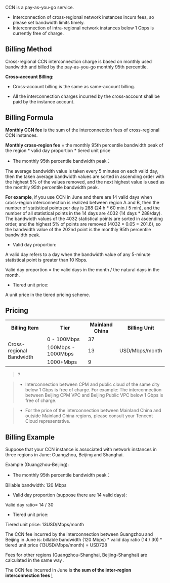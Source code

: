 CCN is a pay-as-you-go service.

- Interconnection of cross-regional network instances incurs fees, so please set bandwidth limits timely.
- Interconnection of intra-regional network instances below 1 Gbps is currently free of charge.

## Billing Method
Cross-regional CCN interconnection charge is based on monthly used bandwidth and billed by the pay-as-you-go monthly 95th percentile.

**Cross-account Billing:**

- Cross-account billing is the same as same-account billing.

- All the interconnection charges incurred by the cross-account shall be paid by the instance account.

 
## Billing Formula
**Monthly CCN fee** is the sum of the interconnection fees of cross-regional CCN instances.

**Monthly cross-region fee** = the monthly 95th percentile bandwidth peak of the region \* valid day proportion \* tiered unit price

- The monthly 95th percentile bandwidth peak：

The average bandwidth value is taken every 5 minutes on each valid day, then the taken average bandwidth values are sorted in ascending order with the highest 5% of the values removed, and the next highest value is used as the monthly 95th percentile bandwidth peak.

**For example**, if you use CCN in June and there are 14 valid days when cross-region interconnection is realized between region A and B, then the number of statistical points per day is 288 (24 h * 60 min / 5 min), and the number of all statistical points in the 14 days are 4032 (14 days * 288/day). The bandwidth values of the 4032 statistical points are sorted in ascending order, and the highest 5% of points are removed (4032 * 0.05 = 201.6), so the bandwidth value of the 202nd point is the monthly 95th percentile bandwidth peak.


- Valid day proportion:

A valid day refers to a day when the bandwidth value of any 5-minute statistical point is greater than 10 Kbps.

Valid day proportion = the valid days in the month / the natural days in the month.

- Tiered unit price:

A unit price in the tiered pricing scheme. 
 
## Pricing
 <table>

 <tr>

 <th>Billing Item </th>

 <th>Tier </th>

 <th>Mainland China </th>

 <th>Billing Unit </th>

 </tr>

 
 <tr>

 <td rowspan=3>Cross-regional Bandwidth </td>

 <td>0 - 100Mbps </td>

 <td>37 </td>

 <td rowspan=3>USD/Mbps/month </td>

 </tr>

 
 <tr>

 <td>100Mbps - 1000Mbps </td>

 <td>13 </td>

 </tr>

 
 <tr>

 <td>1000+Mbps </td>

 <td>9 </td>

 </tr>

 
 </table>

 
>?

>- Interconnection between CPM and public cloud of the same city below 1 Gbps is free of charge. For example: The interconnection between Beijing CPM VPC and Beijing Public VPC below 1 Gbps is free of charge.

>- For the price of the interconnection between Mainland China and outside Mainland China regions, please consult your Tencent Cloud representative.

 
## Billing Example
Suppose that your CCN instance is associated with network instances in three regions in June: Guangzhou, Beijing and Shanghai.

Example (Guangzhou-Beijing):

- The monthly 95th percentile bandwidth peak：

Billable bandwidth: 120 Mbps

- Valid day proportion (suppose there are 14 valid days):

Valid day ratio= 14 / 30

- Tiered unit price:

Tiered unit price: 13USD/Mbps/month 

 
The CCN fee incurred by the interconnection between Guangzhou and Beijing in June is: billable bandwidth (120 Mbps) * valid day ratio (14 / 30) * tiered unit price (13USD/Mbps/month) = USD728


Fees for other regions (Guangzhou-Shanghai, Beijing-Shanghai) are calculated in the same way .

The CCN fee incurred in June is **the sum of the inter-region interconnection fees**
[!](https://main.qcloudimg.com/raw/67fc221ad32ae2359e5159e3af219d98.png)
